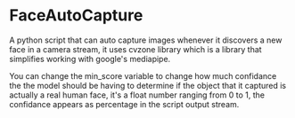 # FaceAutoCapture
A python script that can auto capture images whenever it discovers a new face in a camera stream, it uses cvzone library which is a library that simplifies working with google's mediapipe.

You can change the min_score variable to change how much confidance the the model should be having to determine if the object that it captured is actually a real human face, it's a float number ranging from 0 to 1, the confidance appears as percentage in the script output stream.
